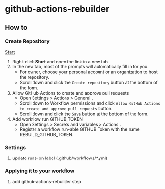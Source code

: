 # github-actions-rebuilder

## How to

### Create Repository

[Start](https://github.com/new?template_owner=srz-zumix&template_name=github-actions-rebuilder&owner=%40me&visibility=public)

1. Right-click **Start** and open the link in a new tab.
1. In the new tab, most of the prompts will automatically fill in for you.
   - For owner, choose your personal account or an organization to host the repository.
   - Scroll down and click the `Create repository` button at the bottom of the form.
1. Allow GitHub Actions to create and approve pull requests
   - Open Settings > Actions > General .
   - Scroll down to Workflow permissions and click `Allow GitHub Actions to create and approve pull requests` button.
   - Scroll down and click the `Save` button at the bottom of the form.
1. Add workflow run GITHUB_TOKEN
   - Open Settings > Secrets and variables > Actions .
   - Register a workflow run-able GITHUB Token with the name REBUILD_GITHUB_TOKEN.

### Settings

1. update runs-on label (.github/workflows/*.yml)

### Applying it to your workflow

1. add github-actions-rebuilder step
